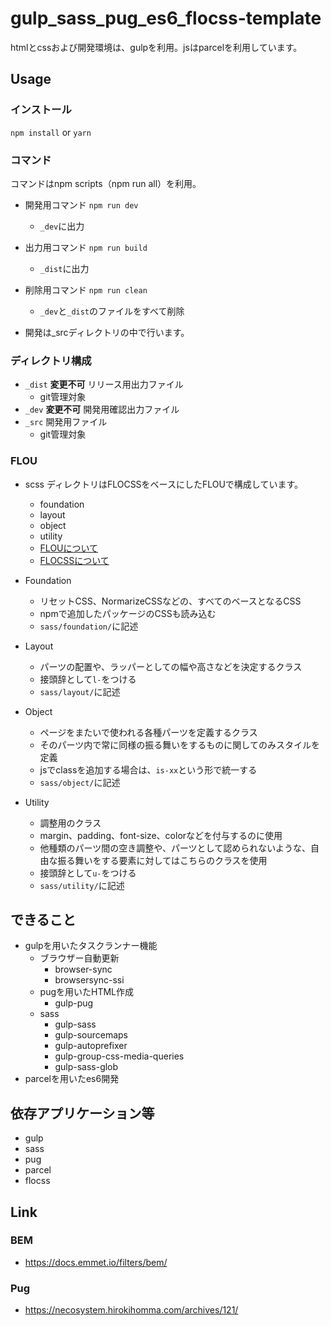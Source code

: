 # gulp_sass_pug_es6_flocss-template

htmlとcssおよび開発環境は、gulpを利用。jsはparcelを利用しています。

## Usage

### インストール
` npm install ` or `yarn`

### コマンド

コマンドはnpm scripts（npm run all）を利用。

- 開発用コマンド `npm run dev`
  - `_dev`に出力
- 出力用コマンド `npm run build`
  - `_dist`に出力
- 削除用コマンド `npm run clean`
  - `_dev`と`_dist`のファイルをすべて削除

- 開発は_srcディレクトリの中で行います。

### ディレクトリ構成

- `_dist` **変更不可** リリース用出力ファイル
  - git管理対象
- `_dev` **変更不可** 開発用確認出力ファイル
- `_src` 開発用ファイル
  - git管理対象

### FLOU
- scss ディレクトリはFLOCSSをベースにしたFLOUで構成しています。
  - foundation
  - layout
  - object
  - utility
  - [FLOUについて](https://webnaut.jp/technology/20170407-2421/)
  - [FLOCSSについて](https://github.com/hiloki/flocss)

- Foundation
  - リセットCSS、NormarizeCSSなどの、すべてのベースとなるCSS
  - npmで追加したパッケージのCSSも読み込む
  - `sass/foundation/`に記述
- Layout
  - パーツの配置や、ラッパーとしての幅や高さなどを決定するクラス
  - 接頭辞として`l-`をつける
  - `sass/layout/`に記述
- Object
  - ページをまたいで使われる各種パーツを定義するクラス
  - そのパーツ内で常に同様の振る舞いをするものに関してのみスタイルを定義
  - jsでclassを追加する場合は、`is-xx`という形で統一する
  - `sass/object/`に記述
- Utility
  - 調整用のクラス
  - margin、padding、font-size、colorなどを付与するのに使用
  - 他種類のパーツ間の空き調整や、パーツとして認められないような、自由な振る舞いをする要素に対してはこちらのクラスを使用
  - 接頭辞として`u-`をつける
  - `sass/utility/`に記述

## できること
- gulpを用いたタスクランナー機能
  - ブラウザー自動更新
    - browser-sync
    - browsersync-ssi
  - pugを用いたHTML作成
    - gulp-pug
  - sass
    - gulp-sass
    - gulp-sourcemaps
    - gulp-autoprefixer
    - gulp-group-css-media-queries
    - gulp-sass-glob
- parcelを用いたes6開発

## 依存アプリケーション等
- gulp
- sass
- pug
- parcel
- flocss

## Link

### BEM
- https://docs.emmet.io/filters/bem/
### Pug
- https://necosystem.hirokihomma.com/archives/121/